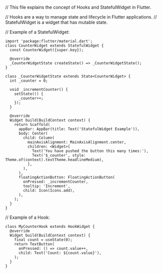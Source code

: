 // This file explains the concept of Hooks and StatefulWidget in Flutter.

// Hooks are a way to manage state and lifecycle in Flutter applications.
// StatefulWidget is a widget that has mutable state.

// Example of a StatefulWidget:
```
import 'package:flutter/material.dart';
class CounterWidget extends StatefulWidget {
  const CounterWidget({super.key});

  @override
  _CounterWidgetState createState() => _CounterWidgetState();
}

class _CounterWidgetState extends State<CounterWidget> {
  int _counter = 0;

  void _incrementCounter() {
    setState(() {
      _counter++;
    });
  }

  @override
  Widget build(BuildContext context) {
    return Scaffold(
      appBar: AppBar(title: Text('StatefulWidget Example')),
      body: Center(
        child: Column(
          mainAxisAlignment: MainAxisAlignment.center,
          children: <Widget>[
            Text('You have pushed the button this many times:'),
            Text('$_counter', style: Theme.of(context).textTheme.headlineMedium),
          ],
        ),
      ),
      floatingActionButton: FloatingActionButton(
        onPressed: _incrementCounter,
        tooltip: 'Increment',
        child: Icon(Icons.add),
      ),
    );
  }
}
```
// Example of a Hook:
```
class MyCounterHook extends HookWidget {
  @override
  Widget build(BuildContext context) {
    final count = useState(0);
    return TextButton(
      onPressed: () => count.value++,
      child: Text('Count: ${count.value}'),
    );
  }
}
```